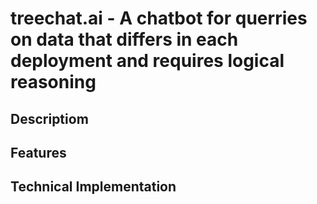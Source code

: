 # treechat.ai - A chatbot for querries on data that differs in each deployment and requires logical reasoning
## Descriptiom


## Features

## Technical Implementation

